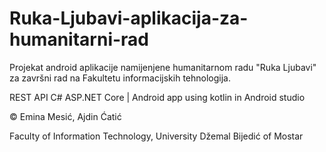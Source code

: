 # Ruka-Ljubavi-aplikacija-za-humanitarni-rad


Projekat android aplikacije namijenjene humanitarnom radu "Ruka Ljubavi" za završni rad na Fakultetu informacijskih tehnologija.


REST API C# ASP.NET Core | Android app using kotlin in Android studio

© Emina Mesić, Ajdin Ćatić

Faculty of Information Technology, University Džemal Bijedić of Mostar
